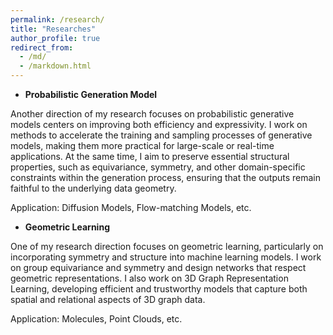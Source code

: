 ```yaml
---
permalink: /research/
title: "Researches"
author_profile: true
redirect_from: 
  - /md/
  - /markdown.html
---
```


* **Probabilistic Generation Model**

Another direction of my research focuses on probabilistic generative models centers on improving both efficiency and expressivity. I work on methods to accelerate the training and sampling processes of generative models, making them more practical for large-scale or real-time applications. At the same time, I aim to preserve essential structural properties, such as equivariance, symmetry, and other domain-specific constraints within the generation process, ensuring that the outputs remain faithful to the underlying data geometry.

Application: Diffusion Models, Flow-matching Models, etc.

* **Geometric Learning**

One of my research direction focuses on geometric learning, particularly on incorporating symmetry and structure into machine learning models. I work on group equivariance and symmetry and design networks that respect geometric representations. I also work on 3D Graph Representation Learning, developing efficient and trustworthy models that capture both spatial and relational aspects of 3D graph data.

Application: Molecules, Point Clouds, etc.
